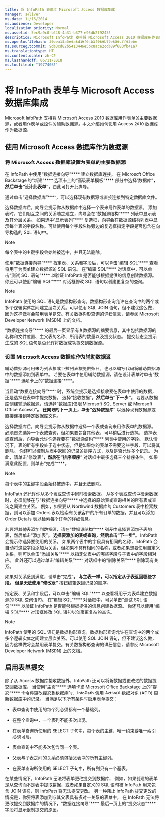 ```yaml
---
title: 将 InfoPath 表单与 Microsoft Access 数据库集成
manager: soliver
ms.date: 11/16/2014
ms.audience: Developer
localization_priority: Normal
ms.assetid: 5ec9a9c0-b348-4a31-b377-e95db2f92455
description: Microsoft InfoPath 支持将 Microsoft Access 2010 数据库用作表单的主要数据源，或者用作表单或控件的辅助数据源。本文介绍如何使用 Access 2010 数据库作为数据源。
ms.openlocfilehash: 30aea15a5e9a8d19f64b3f089b71e859cff93e0e
ms.sourcegitcommit: 9d60cd82b5413446e5bc8ace2cd689f683fb41a7
ms.translationtype: HT
ms.contentlocale: zh-CN
ms.lasthandoff: 06/11/2018
ms.locfileid: "19774035"
---
```

# <a name="integrate-an-infopath-form-with-a-microsoft-access-database"></a>将 InfoPath 表单与 Microsoft Access 数据库集成

Microsoft InfoPath 支持将 Microsoft Access 2010 数据库用作表单的主要数据源，或者用作表单或控件的辅助数据源。本文介绍如何使用 Access 2010 数据库作为数据源。
  
## <a name="using-a-microsoft-access-database-as-a-data-source"></a>使用 Microsoft Access 数据库作为数据源

### <a name="setting-up-a-microsoft-access-database-as-a-forms-primary-data-source"></a>将 Microsoft Access 数据库设置为表单的主要数据源

在 InfoPath 中使用“数据连接向导”**** 建立数据库连接。 在 Microsoft Office Backstage 的“新建”**** 选项卡上的“高级表单模板”**** 部分中选择“数据库”****，然后单击“设计此表单”****，由此可打开此向导。
  
通过单击“选择数据库”****，可以选择现有数据源或直接连接到特定数据库文件。
  
选择数据库后，向导会提示你从数据库中选择一个表来用作表单的数据源。 添加表时，它们相互之间的关系随之建立，向导会在“数据源结构”**** 列表中显示表及其分层关系。 如果选中“显示表列”**** 复选框，向导会在数据源结构列表中显示每个表的字段名称。可以使用每个字段名称旁边的复选框指定字段是否包含在向导构造的 SQL 语句中。 
  
> [!NOTE]
> 每个表中的主键字段会始终被选中，并且无法删除。 
  
使用“数据连接向导”**** 指定表、关系和字段后，可以单击“编辑 SQL”**** 查看将用于为表单建立数据源的 SQL 语句。 在“编辑 SQL”**** 对话框中，可以单击“测试 SQL 语句”**** 以验证 InfoPath 是否能够根据提供的信息创建数据源。 你还可以使用“编辑 SQL”**** 对话框修改 SQL 语句以创建更复杂的查询。 
  
> [!NOTE]
> InfoPath 使用的 SQL 语句是数据构形查询。数据构形查询允许在查询中的两个或多个逻辑实体之间建立层次关系。可以使用 SQL JOIN 语句，但不建议这么做，因为这样做将会禁用表单提交。有关数据构形查询的详细信息，请参阅 Microsoft Developer Network (MSDN) 上的文档。 
  
“数据连接向导”**** 的最后一页显示有关数据源的摘要信息，其中包括数据源的名称和文件位置、主父表的名称、所用表的数量以及提交状态。 提交状态会提示生成的 SQL 语句是否允许将数据成功提交到数据源。 
  
### <a name="setting-up-a-microsoft-access-database-as-a-secondary-data-source"></a>设置 Microsoft Access 数据库作为辅助数据源

辅助数据源可用来为列表框或下拉列表框提供条目，也可以编写代码将辅助数据源中的数据添加到表单中。 若要在表单中使用辅助数据源，请在设计表单时单击“数据”**** 选项卡上的“数据连接”****。 
  
当启动“数据连接向导”**** 时，系统会提示是选择接收要在表单中使用的数据，还是选择在表单中提交数据。 选择“接收数据”****，然后单击“下一步”****。 若要从数据库创建辅助数据源，请选择“数据库(仅限 Microsoft SQL Server 或 Microsoft Office Access)”****。 在向导的下一页上，单击“选择数据库”**** 以选择现有数据源或直接连接到特定数据库文件。 
  
选择数据库后，向导会提示你从数据中选择一个表或查询来用作表单的数据源。 必须首先选择一个表或查询，但如果要包含其他表，可以稍后进行选择。 选择表或查询后，向导会允许你选择要在“数据源结构”**** 列表中使用的字段。 默认情况下，表的所有字段处于选中状态，但是如果你的表单不需要这些字段，可以将其删除。 你还可以控制从表中返回的记录的排序方式，以及是否允许多个记录。 为此，请单击“修改表”****，然后在“排序顺序”**** 对话框中最多选择三个排序条件。 如果满意此配置，则单击“完成”****。
  
> [!NOTE]
> 每个表中的主键字段会始终被选中，并且无法删除。 
  
InfoPath 还允许你从多个表或查询中同时检索数据。 从多个表或查询中检索数据时，必须能够在与“数据连接向导”**** 中选择的原始表或查询相关的所有表或查询之间建立关系。 例如，如果要从 Northwind 数据库的 Customers 表中检索数据，则可以添加 Orders 表以检索有关该客户的所有订单的数据，并且可以添加 Order Details 表以检索每个订单的详细信息。
  
若要将其他表添加到数据源，请在“数据源结构”**** 列表中选择要添加子表的表，然后单击“添加表”****。 选择要添加的表或查询，然后单击“下一步”****。 InfoPath 会提示你选择要使用的关系。 如果两个表中的字段具有相同的名称，InfoPath 会自动将这些字段添加为关系，但如果不具有相同的名称，或者如果想要使用自定义关系，则可以单击“添加关系”**** 以指定父表中的哪些字段与子表中的字段相对应。 此外还可以通过单击“编辑关系”**** 对话框中的“删除关系”**** 删除现有关系。 
  
如果对关系感到满意，请单击“完成”****。 与主表一样，可以指定从子表返回哪些字段。 但是无法使用“修改表”**** 按钮编辑返回记录的顺序。 
  
指定表、关系和字段后，可以单击“编辑 SQL”**** 以查看将用于为表单建立数据源的 SQL 查询语句。 在“编辑 SQL”**** 对话框中，可以单击“测试 SQL 语句”**** 以验证 InfoPath 是否能够根据提供的信息创建数据源。 你还可以使用“编辑 SQL”**** 对话框修改 SQL 语句以创建更复杂的查询。 
  
> [!NOTE]
> InfoPath 使用的 SQL 语句是数据构形查询。数据构形查询允许在查询中的两个或多个逻辑实体之间建立层次关系。可以使用 SQL JOIN 语句，但不建议这么做，因为这样做将会禁用表单提交。有关数据构形查询的详细信息，请参阅 Microsoft Developer Network (MSDN) 上的文档。 
  
## <a name="enabling-form-submission"></a>启用表单提交

除了从 Access 数据库接收数据外，InfoPath 还可以将新数据或更改过的数据提交回数据库。 当使用“主页”**** 选项卡或 Microsoft Office Backstage 上的“提交”**** 命令将更改提交到数据库时，InfoPath 使用 ActiveX 数据对象 (ADO) 更新数据库中的记录。 当满足以下所有条件时启用表单提交： 
  
- 表单查询中使用的每个列必须都有一个基础列。
    
- 在整个查询中，一个表列不能多次出现。
    
- 在表单查询所使用的 SELECT 子句中，每个表的主键、唯一约束或唯一索引必须可用。
    
- 表单查询中不能多次包含同一个表。
    
- 父表与子表之间的关系必须包括父表中的所有主键列。
    
- 在表单查询所使用的 SELECT 子句中，所有列只有一个基表。
    
在某些情况下，InfoPath 无法将表单更改提交到数据库。 例如，如果创建的表单是从查询而不是表中提取数据，或者如果自定义的 SQL 语句被 InfoPath 用来包含 JOIN 语句，则 InfoPath 将无法提交更改。 另一种阻止 InfoPath 提交更改的情况是，你要将表添加到与其父表具有多对一关系的表单中。 在 InfoPath 无法将更改提交到数据库的情况下，“数据连接向导”**** 最后一页上的“提交状态”**** 字段将显示限制提交的原因。 
  

